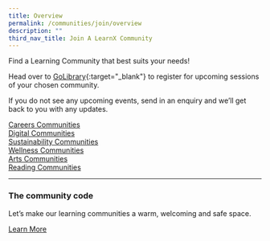 ```yaml
---
title: Overview
permalink: /communities/join/overview
description: ""
third_nav_title: Join A LearnX Community
---
```

Find a Learning Community that best suits your needs!

Head over to [GoLibrary](https://go.gov.sg/lcsessions){:target="_blank"} to register for upcoming sessions of your chosen community. 

If you do not see any upcoming events, send in an enquiry and we’ll get back to you with any updates.

<div class="row is-multiline margin--top--lg">
  <div class="col is-half">
    <div class="clickbox is-careers" style="">
      <a href="#">
        <span>Careers Communities</span>
      </a>
    </div>
  </div>
  <div class="col is-half">
    <div class="clickbox is-digital">
      <a href="#">
        <span>Digital Communities</span>
      </a>
    </div>
  </div>
</div>

<div class="row is-multiline">
  <div class="col is-half">
    <div class="clickbox is-sustainability">
      <a href="#">
        <span>Sustainability Communities</span>
      </a>
    </div>
  </div>
  <div class="col is-half">
    <div class="clickbox is-tangerine-orange">
      <a href="#">
        <span>Wellness Communities</span>
      </a>
    </div>
  </div>
</div>

<div class="row is-multiline">
  <div class="col is-half">
    <div class="clickbox is-pink-ruby">
      <a href="#">
        <span>Arts Communities</span>
      </a>
    </div>
  </div>
  <div class="col is-half">
    <div class="clickbox is-sky-indigo">
      <a href="#">
        <span>Reading Communities</span>
      </a>
    </div>
  </div>
</div>

<!-- <div class="row is-multiline">
  <div class="col is-half">
    <div class="clickbox is-mint-jade">
      <a href="#">
        <span>Science Communities</span>
      </a>
    </div>
  </div>
  <div class="col is-half">
    <div class="clickbox is-orange-tangerine">
      <a href="#">
        <span>Singapore Communities</span>
      </a>
    </div>
  </div>
</div> -->

---
<h3 class="margin--top--none margin--bottom--lg"><b>The community code</b></h3>
Let’s make our learning communities a warm, welcoming and safe space.

<a href="/communities/overview" class="bp-button is-primary-outline is-uppercase">Learn More</a>